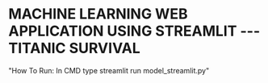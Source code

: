 # MACHINE LEARNING WEB APPLICATION USING STREAMLIT --- TITANIC SURVIVAL 
"How To Run: In CMD type streamlit run model_streamlit.py" 

